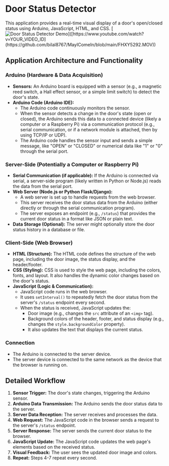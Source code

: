 # Door Status Detector

This application provides a real-time visual display of a door's open/closed status using Arduino, JavaScript, HTML, and CSS.
[![Door Status Detector Demo]([https://img.youtube.com/vi/YOUR_VIDEO_ID/0.jpg]([https://github.com/bilal8767/MayIComeIn/blob/main/FHXY5292.MOV](https://github.com/bilal8767/MayIComeIn/blob/main/FHXY5292.MOV)))]([https://www.youtube.com/watch?v=YOUR_VIDEO_ID](https://github.com/bilal8767/MayIComeIn/blob/main/FHXY5292.MOV))

## Application Architecture and Functionality

### Arduino (Hardware & Data Acquisition)

* **Sensors:** An Arduino board is equipped with a sensor (e.g., a magnetic reed switch, a Hall effect sensor, or a simple limit switch) to detect the door's state.
* **Arduino Code (Arduino IDE):**
    * The Arduino code continuously monitors the sensor.
    * When the sensor detects a change in the door's state (open or closed), the Arduino sends this data to a connected device (likely a computer or a Raspberry Pi) via a communication protocol (e.g., serial communication, or if a network module is attached, then by using TCP/IP or UDP).
    * The Arduino code handles the sensor input and sends a simple message, like "OPEN" or "CLOSED" or numerical data like "1" or "0" through the serial port.

### Server-Side (Potentially a Computer or Raspberry Pi)

* **Serial Communication (if applicable):** If the Arduino is connected via serial, a server-side program (likely written in Python or Node.js) reads the data from the serial port.
* **Web Server (Node.js or Python Flask/Django):**
    * A web server is set up to handle requests from the web browser.
    * This server receives the door status data from the Arduino (either directly or through the serial communication program).
    * The server exposes an endpoint (e.g., `/status`) that provides the current door status in a format like JSON or plain text.
* **Data Storage (Optional):** The server might optionally store the door status history in a database or file.

### Client-Side (Web Browser)

* **HTML (Structure):** The HTML code defines the structure of the web page, including the door image, the status display, and the header/footer.
* **CSS (Styling):** CSS is used to style the web page, including the colors, fonts, and layout. It also handles the dynamic color changes based on the door's status.
* **JavaScript (Logic & Communication):**
    * JavaScript code runs in the web browser.
    * It uses `setInterval()` to repeatedly fetch the door status from the server's `/status` endpoint every second.
    * When the status is received, JavaScript updates the:
        * Door image (e.g., changes the `src` attribute of an `<img>` tag).
        * Background colors of the header, footer, and status display (e.g., changes the `style.backgroundColor` property).
        * It also updates the text that displays the current status.

### Connection

* The Arduino is connected to the server device.
* The server device is connected to the same network as the device that the browser is running on.

## Detailed Workflow

1.  **Sensor Trigger:** The door's state changes, triggering the Arduino sensor.
2.  **Arduino Data Transmission:** The Arduino sends the door status data to the server.
3.  **Server Data Reception:** The server receives and processes the data.
4.  **Web Request:** The JavaScript code in the browser sends a request to the server's `/status` endpoint.
5.  **Server Response:** The server sends the current door status to the browser.
6.  **JavaScript Update:** The JavaScript code updates the web page's elements based on the received status.
7.  **Visual Feedback:** The user sees the updated door image and colors.
8.  **Repeat:** Steps 4-7 repeat every second.
